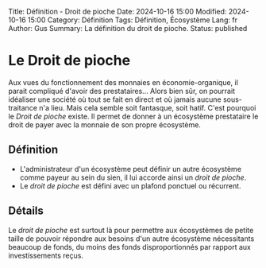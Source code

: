 Title: Définition - Droit de pioche
Date: 2024-10-16 15:00
Modified: 2024-10-16 15:00
Category: Définition
Tags: Définition, Écosystème
Lang: fr
Author: Gus
Summary: La définition du droit de pioche.
Status: published

# Le Droit de pioche

Aux vues du fonctionnement des monnaies en économie-organique, il parait compliqué d'avoir des prestataires...
Alors bien sûr, on pourrait idéaliser une société où tout se fait en direct et où jamais aucune sous-traitance n'a lieu.
Mais cela semble soit fantasque, soit hatif.
C'est pourquoi le *Droit de pioche* existe.
Il permet de donner à un écosystème prestataire le droit de payer avec la monnaie de son propre écosystème.

## Définition

* L'administrateur d'un écosystème peut définir un autre écosystème comme payeur au sein du sien, il lui accorde ainsi un *droit de pioche*.
* Le *droit de pioche* est défini avec un plafond ponctuel ou récurrent.

## Détails

Le *droit de pioche* est surtout là pour permettre aux écosystèmes de petite taille de pouvoir répondre aux besoins d'un autre écosystème nécessitants beaucoup de fonds, du moins des fonds disproportionnés par rapport aux investissements reçus.
